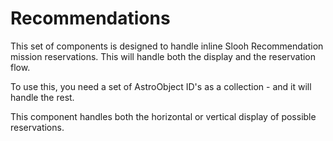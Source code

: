 # Recommendations

This set of components is designed to handle inline Slooh Recommendation mission
reservations.  This will handle both the display and the reservation flow.

To use this, you need a set of AstroObject ID's as a collection - and it will handle the rest.

This component handles both the horizontal or vertical display of possible reservations.
